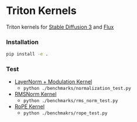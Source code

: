 # Triton Kernels
Triton kernels for [Stable Diffusion 3](https://arxiv.org/abs/2403.03206) and [Flux](https://github.com/black-forest-labs/flux)

### Installation
```bash
pip install -e .
```

### Test
- [LayerNorm + Modulation Kernel](./normalization.py)
  - `python ./benchmarks/normalization_test.py`
- [RMSNorm Kernel](./normalization.py)
  - `python ./benchmarks/rms_norm_test.py`
- [RoPE Kernel](./positional_embedding.py)
  - `python ./benchmakrs/rope_test.py`
